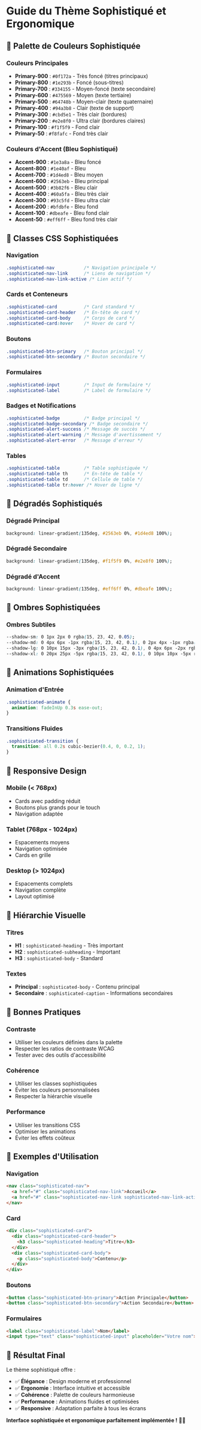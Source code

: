 # Guide du Thème Sophistiqué et Ergonomique

## 🎨 **Palette de Couleurs Sophistiquée**

### **Couleurs Principales**
- **Primary-900** : `#0f172a` - Très foncé (titres principaux)
- **Primary-800** : `#1e293b` - Foncé (sous-titres)
- **Primary-700** : `#334155` - Moyen-foncé (texte secondaire)
- **Primary-600** : `#475569` - Moyen (texte tertiaire)
- **Primary-500** : `#64748b` - Moyen-clair (texte quaternaire)
- **Primary-400** : `#94a3b8` - Clair (texte de support)
- **Primary-300** : `#cbd5e1` - Très clair (bordures)
- **Primary-200** : `#e2e8f0` - Ultra clair (bordures claires)
- **Primary-100** : `#f1f5f9` - Fond clair
- **Primary-50** : `#f8fafc` - Fond très clair

### **Couleurs d'Accent (Bleu Sophistiqué)**
- **Accent-900** : `#1e3a8a` - Bleu foncé
- **Accent-800** : `#1e40af` - Bleu
- **Accent-700** : `#1d4ed8` - Bleu moyen
- **Accent-600** : `#2563eb` - Bleu principal
- **Accent-500** : `#3b82f6` - Bleu clair
- **Accent-400** : `#60a5fa` - Bleu très clair
- **Accent-300** : `#93c5fd` - Bleu ultra clair
- **Accent-200** : `#bfdbfe` - Bleu fond
- **Accent-100** : `#dbeafe` - Bleu fond clair
- **Accent-50** : `#eff6ff` - Bleu fond très clair

## 🎯 **Classes CSS Sophistiquées**

### **Navigation**
```css
.sophisticated-nav           /* Navigation principale */
.sophisticated-nav-link      /* Liens de navigation */
.sophisticated-nav-link-active /* Lien actif */
```

### **Cards et Conteneurs**
```css
.sophisticated-card          /* Card standard */
.sophisticated-card-header   /* En-tête de card */
.sophisticated-card-body     /* Corps de card */
.sophisticated-card:hover    /* Hover de card */
```

### **Boutons**
```css
.sophisticated-btn-primary   /* Bouton principal */
.sophisticated-btn-secondary /* Bouton secondaire */
```

### **Formulaires**
```css
.sophisticated-input         /* Input de formulaire */
.sophisticated-label         /* Label de formulaire */
```

### **Badges et Notifications**
```css
.sophisticated-badge         /* Badge principal */
.sophisticated-badge-secondary /* Badge secondaire */
.sophisticated-alert-success /* Message de succès */
.sophisticated-alert-warning /* Message d'avertissement */
.sophisticated-alert-error   /* Message d'erreur */
```

### **Tables**
```css
.sophisticated-table         /* Table sophistiquée */
.sophisticated-table th      /* En-tête de table */
.sophisticated-table td      /* Cellule de table */
.sophisticated-table tr:hover /* Hover de ligne */
```

## 🎨 **Dégradés Sophistiqués**

### **Dégradé Principal**
```css
background: linear-gradient(135deg, #2563eb 0%, #1d4ed8 100%);
```

### **Dégradé Secondaire**
```css
background: linear-gradient(135deg, #f1f5f9 0%, #e2e8f0 100%);
```

### **Dégradé d'Accent**
```css
background: linear-gradient(135deg, #eff6ff 0%, #dbeafe 100%);
```

## 🌟 **Ombres Sophistiquées**

### **Ombres Subtiles**
```css
--shadow-sm: 0 1px 2px 0 rgba(15, 23, 42, 0.05);
--shadow-md: 0 4px 6px -1px rgba(15, 23, 42, 0.1), 0 2px 4px -1px rgba(15, 23, 42, 0.06);
--shadow-lg: 0 10px 15px -3px rgba(15, 23, 42, 0.1), 0 4px 6px -2px rgba(15, 23, 42, 0.05);
--shadow-xl: 0 20px 25px -5px rgba(15, 23, 42, 0.1), 0 10px 10px -5px rgba(15, 23, 42, 0.04);
```

## 🎯 **Animations Sophistiquées**

### **Animation d'Entrée**
```css
.sophisticated-animate {
  animation: fadeInUp 0.3s ease-out;
}
```

### **Transitions Fluides**
```css
.sophisticated-transition {
  transition: all 0.2s cubic-bezier(0.4, 0, 0.2, 1);
}
```

## 📱 **Responsive Design**

### **Mobile (< 768px)**
- Cards avec padding réduit
- Boutons plus grands pour le touch
- Navigation adaptée

### **Tablet (768px - 1024px)**
- Espacements moyens
- Navigation optimisée
- Cards en grille

### **Desktop (> 1024px)**
- Espacements complets
- Navigation complète
- Layout optimisé

## 🎨 **Hiérarchie Visuelle**

### **Titres**
- **H1** : `sophisticated-heading` - Très important
- **H2** : `sophisticated-subheading` - Important
- **H3** : `sophisticated-body` - Standard

### **Textes**
- **Principal** : `sophisticated-body` - Contenu principal
- **Secondaire** : `sophisticated-caption` - Informations secondaires

## 🎯 **Bonnes Pratiques**

### **Contraste**
- Utiliser les couleurs définies dans la palette
- Respecter les ratios de contraste WCAG
- Tester avec des outils d'accessibilité

### **Cohérence**
- Utiliser les classes sophistiquées
- Éviter les couleurs personnalisées
- Respecter la hiérarchie visuelle

### **Performance**
- Utiliser les transitions CSS
- Optimiser les animations
- Éviter les effets coûteux

## 🚀 **Exemples d'Utilisation**

### **Navigation**
```html
<nav class="sophisticated-nav">
  <a href="#" class="sophisticated-nav-link">Accueil</a>
  <a href="#" class="sophisticated-nav-link sophisticated-nav-link-active">Actif</a>
</nav>
```

### **Card**
```html
<div class="sophisticated-card">
  <div class="sophisticated-card-header">
    <h3 class="sophisticated-heading">Titre</h3>
  </div>
  <div class="sophisticated-card-body">
    <p class="sophisticated-body">Contenu</p>
  </div>
</div>
```

### **Boutons**
```html
<button class="sophisticated-btn-primary">Action Principale</button>
<button class="sophisticated-btn-secondary">Action Secondaire</button>
```

### **Formulaires**
```html
<label class="sophisticated-label">Nom</label>
<input type="text" class="sophisticated-input" placeholder="Votre nom">
```

## 🎨 **Résultat Final**

Le thème sophistiqué offre :
- ✅ **Élégance** : Design moderne et professionnel
- ✅ **Ergonomie** : Interface intuitive et accessible
- ✅ **Cohérence** : Palette de couleurs harmonieuse
- ✅ **Performance** : Animations fluides et optimisées
- ✅ **Responsive** : Adaptation parfaite à tous les écrans

**Interface sophistiquée et ergonomique parfaitement implémentée !** 🎉✨
